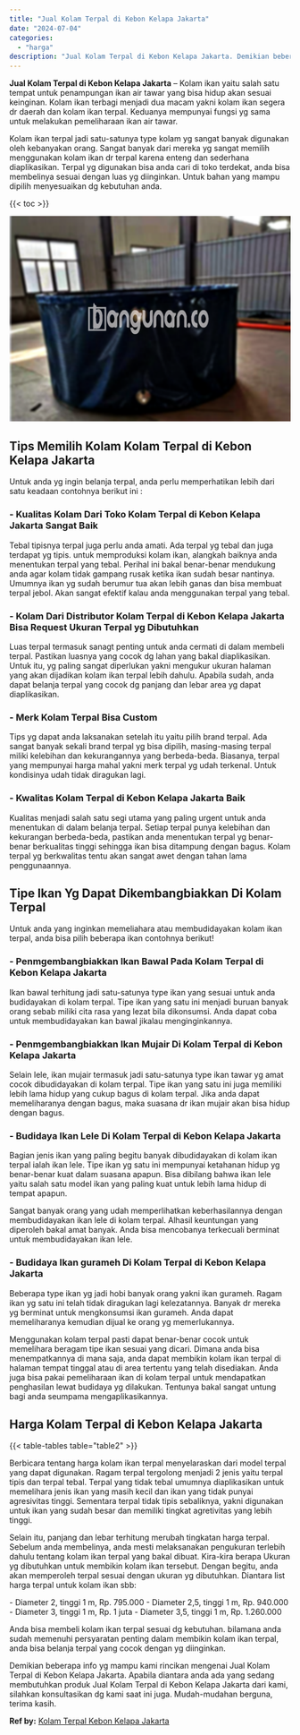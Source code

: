 ```yaml
---
title: "Jual Kolam Terpal di Kebon Kelapa Jakarta"
date: "2024-07-04"
categories: 
  - "harga"
description: "Jual Kolam Terpal di Kebon Kelapa Jakarta. Demikian beberapa info yg mampu kami rincikan mengenai Jual Kolam Terpal di Kebon Kelapa Jakarta. Apabila diantara..."
---
```


**Jual Kolam Terpal di Kebon Kelapa Jakarta** – Kolam ikan yaitu salah satu tempat untuk penampungan ikan air tawar yang bisa hidup akan sesuai keinginan. Kolam ikan terbagi menjadi dua macam yakni kolam ikan segera dr daerah dan kolam ikan terpal. Keduanya mempunyai fungsi yg sama untuk melakukan pemeliharaan ikan air tawar.

Kolam ikan terpal jadi satu-satunya type kolam yg sangat banyak digunakan oleh kebanyakan orang. Sangat banyak dari mereka yg sangat memilih menggunakan kolam ikan dr terpal karena enteng dan sederhana diaplikasikan. Terpal yg digunakan bisa anda cari di toko terdekat, anda bisa membelinya sesuai dengan luas yg diinginkan. Untuk bahan yang mampu dipilih menyesuaikan dg kebutuhan anda.

{{< toc >}}

![Jual Kolam Terpal di Kebon Kelapa Jakarta](/images/jual-kolam-terpal-56.png)

## Tips Memilih Kolam Kolam Terpal di Kebon Kelapa Jakarta

Untuk anda yg ingin belanja terpal, anda perlu memperhatikan lebih dari satu keadaan contohnya berikut ini :

### \- Kualitas Kolam Dari Toko Kolam Terpal di Kebon Kelapa Jakarta Sangat Baik

Tebal tipisnya terpal juga perlu anda amati. Ada terpal yg tebal dan juga terdapat yg tipis. untuk memproduksi kolam ikan, alangkah baiknya anda menentukan terpal yang tebal. Perihal ini bakal benar-benar mendukung anda agar kolam tidak gampang rusak ketika ikan sudah besar nantinya. Umumnya ikan yg sudah berumur tua akan lebih ganas dan bisa membuat terpal jebol. Akan sangat efektif kalau anda menggunakan terpal yang tebal.

### \- Kolam Dari Distributor Kolam Terpal di Kebon Kelapa Jakarta Bisa Request Ukuran Terpal yg Dibutuhkan

Luas terpal termasuk sanagt penting untuk anda cermati di dalam membeli terpal. Pastikan luasnya yang cocok dg lahan yang bakal diaplikasikan. Untuk itu, yg paling sangat diperlukan yakni mengukur ukuran halaman yang akan dijadikan kolam ikan terpal lebih dahulu. Apabila sudah, anda dapat belanja terpal yang cocok dg panjang dan lebar area yg dapat diaplikasikan.

### \- Merk Kolam Terpal Bisa Custom

Tips yg dapat anda laksanakan setelah itu yaitu pilih brand terpal. Ada sangat banyak sekali brand terpal yg bisa dipilih, masing-masing terpal miliki kelebihan dan kekurangannya yang berbeda-beda. Biasanya, terpal yang mempunyai harga mahal yakni merk terpal yg udah terkenal. Untuk kondisinya udah tidak diragukan lagi.

### \- Kwalitas Kolam Terpal di Kebon Kelapa Jakarta Baik

Kualitas menjadi salah satu segi utama yang paling urgent untuk anda menentukan di dalam belanja terpal. Setiap terpal punya kelebihan dan kekurangan berbeda-beda, pastikan anda menentukan terpal yg benar-benar berkualitas tinggi sehingga ikan bisa ditampung dengan bagus. Kolam terpal yg berkwalitas tentu akan sangat awet dengan tahan lama penggunaannya.

## Tipe Ikan Yg Dapat Dikembangbiakkan Di Kolam Terpal

Untuk anda yang inginkan memeliahara atau membudidayakan kolam ikan terpal, anda bisa pilih beberapa ikan contohnya berikut!

### \- Penmgembangbiakkan Ikan Bawal Pada Kolam Terpal di Kebon Kelapa Jakarta

Ikan bawal terhitung jadi satu-satunya type ikan yang sesuai untuk anda budidayakan di kolam terpal. Tipe ikan yang satu ini menjadi buruan banyak orang sebab miliki cita rasa yang lezat bila dikonsumsi. Anda dapat coba untuk membudidayakan kan bawal jikalau menginginkannya.

### \- Penmgembangbiakkan Ikan Mujair Di Kolam Terpal di Kebon Kelapa Jakarta

Selain lele, ikan mujair termasuk jadi satu-satunya type ikan tawar yg amat cocok dibudidayakan di kolam terpal. Tipe ikan yang satu ini juga memiliki lebih lama hidup yang cukup bagus di kolam terpal. Jika anda dapat memeliharanya dengan bagus, maka suasana dr ikan mujair akan bisa hidup dengan bagus.

### \- Budidaya Ikan Lele Di Kolam Terpal di Kebon Kelapa Jakarta

Bagian jenis ikan yang paling begitu banyak dibudidayakan di kolam ikan terpal ialah ikan lele. Tipe ikan yg satu ini mempunyai ketahanan hidup yg benar-benar kuat dalam suasana apapun. Bisa dibilang bahwa ikan lele yaitu salah satu model ikan yang paling kuat untuk lebih lama hidup di tempat apapun.

Sangat banyak orang yang udah memperlihatkan keberhasilannya dengan membudidayakan ikan lele di kolam terpal. Alhasil keuntungan yang diperoleh bakal amat banyak. Anda bisa mencobanya terkecuali berminat untuk membudidayakan ikan lele.

### \- Budidaya Ikan gurameh Di Kolam Terpal di Kebon Kelapa Jakarta

Beberapa type ikan yg jadi hobi banyak orang yakni ikan gurameh. Ragam ikan yg satu ini telah tidak diragukan lagi kelezatannya. Banyak dr mereka yg berminat untuk mengkonsumsi ikan gurameh. Anda dapat memeliharanya kemudian dijual ke orang yg memerlukannya.

Menggunakan kolam terpal pasti dapat benar-benar cocok untuk memelihara beragam tipe ikan sesuai yang dicari. Dimana anda bisa menempatkannya di mana saja, anda dapat membikin kolam ikan terpal di halaman tempat tinggal atau di area tertentu yang telah disediakan. Anda juga bisa pakai pemeliharaan ikan di kolam terpal untuk mendapatkan penghasilan lewat budidaya yg dilakukan. Tentunya bakal sangat untung bagi anda seumpama mengaplikasikannya.

## Harga Kolam Terpal di Kebon Kelapa Jakarta

{{< table-tables table="table2" >}}

Berbicara tentang harga kolam ikan terpal menyelaraskan dari model terpal yang dapat digunakan. Ragam terpal tergolong menjadi 2 jenis yaitu terpal tipis dan terpal tebal. Terpal yang tidak tebal umumnya diaplikasikan untuk memelihara jenis ikan yang masih kecil dan ikan yang tidak punyai agresivitas tinggi. Sementara terpal tidak tipis sebaliknya, yakni digunakan untuk ikan yang sudah besar dan memiliki tingkat agretivitas yang lebih tinggi.

Selain itu, panjang dan lebar terhitung merubah tingkatan harga terpal. Sebelum anda membelinya, anda mesti melaksanakan pengukuran terlebih dahulu tentang kolam ikan terpal yang bakal dibuat. Kira-kira berapa Ukuran yg dibutuhkan untuk membikin kolam ikan tersebut. Dengan begitu, anda akan memperoleh terpal sesuai dengan ukuran yg dibutuhkan. Diantara list harga terpal untuk kolam ikan sbb:

\- Diameter 2, tinggi 1 m, Rp. 795.000 - Diameter 2,5, tinggi 1 m, Rp. 940.000 - Diameter 3, tinggi 1 m, Rp. 1 juta - Diameter 3,5, tinggi 1 m, Rp. 1.260.000

Anda bisa membeli kolam ikan terpal sesuai dg kebutuhan. bilamana anda sudah memenuhi persyaratan penting dalam membikin kolam ikan terpal, anda bisa belanja terpal yang cocok dengan yg diinginkan.

Demikian beberapa info yg mampu kami rincikan mengenai Jual Kolam Terpal di Kebon Kelapa Jakarta. Apabila diantara anda ada yang sedang membutuhkan produk Jual Kolam Terpal di Kebon Kelapa Jakarta dari kami, silahkan konsultasikan dg kami saat ini juga. Mudah-mudahan berguna, terima kasih.

**Ref by:** [Kolam Terpal Kebon Kelapa Jakarta](https://id.wikipedia.org/wiki/Kolam)

